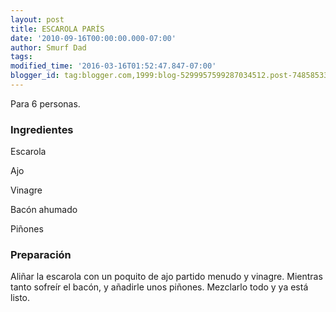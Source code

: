```yaml
---
layout: post
title: ESCAROLA PARÍS
date: '2010-09-16T00:00:00.000-07:00'
author: Smurf Dad
tags: 
modified_time: '2016-03-16T01:52:47.847-07:00'
blogger_id: tag:blogger.com,1999:blog-5299957599287034512.post-7485853369078080900
---
```


Para 6 personas.

<h3>Ingredientes</h3>

Escarola

Ajo

Vinagre

Bacón ahumado

Piñones

<h3>Preparación</h3>

Aliñar la escarola con un poquito de ajo partido menudo y vinagre. Mientras tanto sofreír el bacón, y añadirle unos piñones. Mezclarlo todo y ya está listo.

